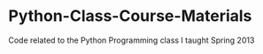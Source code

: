 Python-Class-Course-Materials
=============================

Code related to the Python Programming class I taught Spring 2013
